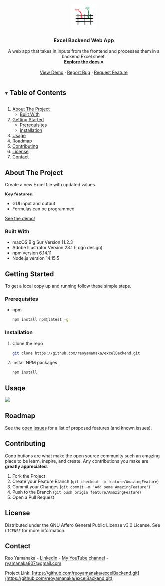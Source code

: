<!--
*** Thanks for checking out this project. If you have a suggestion
*** that would make this better, please fork the repo and create a pull request
*** or simply open an issue with the tag "enhancement".
***
-->


<!-- PROJECT LOGO -->
<br />
<p align="center">
  <a href="https://github.com/reoyamanaka/excelBackend.git">
    <img src="images/excelBackend.gif" alt="Logo" width="80" height="80">
  </a>

  <h3 align="center">Excel Backend Web App</h3>

  <p align="center">
    A web app that takes in inputs from the frontend and processes them in a backend Excel sheet. 
    <br />
    <a href="https://github.com/reoyamanaka/excelBackend"><strong>Explore the docs »</strong></a>
    <br />
    <br />
    <a href="#usage">View Demo</a>
    ·
    <a href="https://github.com/reoyamanaka/excelBackend/issues">Report Bug</a>
    ·
    <a href="https://github.com/reoyamanaka/excelBackend/issues">Request Feature</a>
  </p>
</p>


<!-- TABLE OF CONTENTS -->
<details open="open">
  <summary><h2 style="display: inline-block">Table of Contents</h2></summary>
  <ol>
    <li>
      <a href="#about-the-project">About The Project</a>
      <ul>
        <li><a href="#built-with">Built With</a></li>
      </ul>
    </li>
    <li>
      <a href="#getting-started">Getting Started</a>
      <ul>
        <li><a href="#prerequisites">Prerequisites</a></li>
        <li><a href="#installation">Installation</a></li>
      </ul>
    </li>
    <li><a href="#usage">Usage</a></li>
    <li><a href="#roadmap">Roadmap</a></li>
    <li><a href="#contributing">Contributing</a></li>
    <li><a href="#license">License</a></li>
    <li><a href="#contact">Contact</a></li>
  </ol>
</details>


<!-- ABOUT THE PROJECT -->
## About The Project

Create a new Excel file with updated values. 

<b>Key features:</b>
<ul>
  <li>GUI input and output</li>
  <li>Formulas can be programmed</li>
</ul>
<a href="#usage">See the demo!</a>

### Built With

* macOS Big Sur Version 11.2.3
* Adobe Illustrator Version 23.1 (Logo design)
* npm version 6.14.11
* Node.js version 14.15.5

<!-- GETTING STARTED -->
## Getting Started

To get a local copy up and running follow these simple steps.

### Prerequisites

* npm
  ```sh
  npm install npm@latest -g
  ```

### Installation

1. Clone the repo
   ```sh
   git clone https://github.com/reoyamanaka/excelBackend.git
   ```
2. Install NPM packages
   ```sh
   npm install
   ```

<!-- USAGE -->
## Usage

![](images/demo.gif)


<!-- ROADMAP -->
## Roadmap

See the [open issues](https://github.com/reoyamanaka/excelBackend/issues) for a list of proposed features (and known issues).


<!-- CONTRIBUTING -->
## Contributing

Contributions are what make the open source community such an amazing place to be learn, inspire, and create. Any contributions you make are **greatly appreciated**.

1. Fork the Project
2. Create your Feature Branch (`git checkout -b feature/AmazingFeature`)
3. Commit your Changes (`git commit -m 'Add some AmazingFeature'`)
4. Push to the Branch (`git push origin feature/AmazingFeature`)
5. Open a Pull Request


<!-- LICENSE -->
## License

Distributed under the GNU Affero General Public License v3.0 License. See `LICENSE` for more information.


<!-- CONTACT -->
## Contact

Reo Yamanaka - [LinkedIn](https://www.linkedin.com/in/reo-yamanaka-7a2289119/) - [My YouTube channel](https://www.youtube.com/channel/UCBwqp_MEM2XcSnq7kRvOB3A) - ryamanaka807@gmail.com

Project Link: [https://github.com/reoyamanaka/excelBackend.git](https://github.com/reoyamanaka/excelBackend.git)

